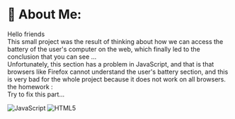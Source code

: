 # 💫 About Me:
Hello friends<br>This small project was the result of thinking about how we can access the battery of the user's computer on the web, which finally led to the conclusion that you can see ...<br>Unfortunately, this section has a problem in JavaScript, and that is that browsers like Firefox cannot understand the user's battery section, and this is very bad for the whole project because it does not work on all browsers.<br>the homework :<br>Try to fix this part...

![JavaScript](https://img.shields.io/badge/javascript-%23323330.svg?style=flat&logo=javascript&logoColor=%23F7DF1E) ![HTML5](https://img.shields.io/badge/html5-%23E34F26.svg?style=flat&logo=html5&logoColor=white)
